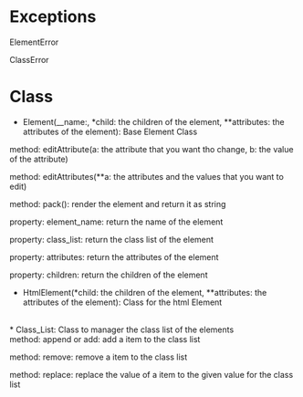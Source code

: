 # Exceptions

ElementError

ClassError

# Class

* Element(__name:, *child: the children of the element, **attributes: the attributes of the element): Base Element Class

method: editAttribute(a: the attribute that you want tho change, b: the value of the attribute)

method: editAttributes(**a: the attributes and the values that you want to edit)

method: pack(): render the element and return it as string

property: element_name: return the name of the element

property: class_list: return the class list of the element

property: attributes: return the attributes of the element

property: children: return the children of the element
<br>
* HtmlElement(*child: the children of the element, **attributes: the attributes of the element): Class for the html Element

<br>
* Class_List: Class to manager the class list of the elements
<br>
method: append or add: add a item to the class list

method: remove: remove a item to the class list

method: replace: replace the value of a item to the given value for the class list